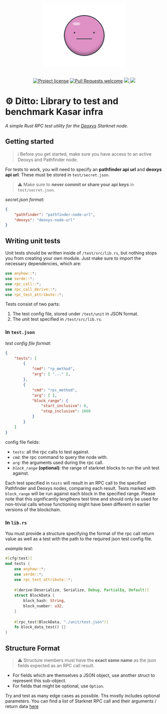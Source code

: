 <!-- markdownlint-disable -->
<div align="center">
<img src="https://github.com/KasarLabs/brand/blob/main/projects/ditto/logo.png?raw=true" height="200">
</div>
<div align="center">
<br />
<!-- markdownlint-restore -->

[![Project license](https://img.shields.io/github/license/kasarLabs/ditto.svg?style=flat-square)](LICENSE)
[![Pull Requests welcome](https://img.shields.io/badge/PRs-welcome-ff69b4.svg?style=flat-square)](https://github.com/kasarLabs/ditto/issues?q=is%3Aissue+is%3Aopen+label%3A%22help+wanted%22)
<a href="https://twitter.com/KasarLabs">
<img src="https://img.shields.io/twitter/follow/KasarLabs?style=social"/> </a>
<a href="https://github.com/kasarlabs/ditto">
<img src="https://img.shields.io/github/stars/kasarlabs/ditto?style=social"/>
</a>

</div>

# ⚙️ Ditto: Library to test and benchmark Kasar infra

_A simple Rust RPC test utility for the [Deoxys](https://github.com/KasarLabs/deoxys) Starknet node._

## Getting started

> ℹ️ Before you get started, make sure you have access to an active Deoxys and Pathfinder node.

For tests to work, you will need to specify an **pathfinder api url** and **deoxys api url**. These must be stored in `test/secret.json`.

> ⚠️ Make sure to **never commit or share your api keys** in `test/secret.json`.

*secret.json format:*
```json
{
    "pathfinder": "pathfinder-node-url",
    "deoxys": "deoxys-node-url"
}
```

## Writing unit tests

Unit tests should be written inside of `/test/src/lib.rs`, but nothing stops you from creating your own module. Just make sure to import the necessary dependencies, which are:

```rust
use anyhow::*;
use serde::*;
use rpc_call::*;
use rpc_call_derive::*;
use rpc_test_attribute::*;
```

Tests consist of two parts:
1. The test config file, stored under `/test/unit` in JSON format.
2. The unit test specified in `/test/src/lib.rs`.

### In `test.json`

*test config file format:*
```json
{
    "tests": [
        {
            "cmd": "rp_method",
            "arg": [ "..." ],
        },
        {
            "cmd": "rpc_method",
            "arg": [ ],
            "block_range": {
                "start_inclusive": 0,
                "stop_inclusive": 1000
            }
        }
    ]
}
```

config file fields:
- `tests`: all the rpc calls to test against.
- `cmd`: the rpc command to query the node with.
- `arg`: the arguments used during the rpc call.
- *`block_range`* **(optional)**: the range of starknet blocks to run the unit test against.

Each test specified in `tests` will result in an RPC call to the specified Pathfinder and Deoxys nodes, comparing each result. Tests marked with `block_range` will be run against each block in the specified range. Please note that this significantly lengthens test time and should only be used for non-trivial calls whose functioning might have been different in earlier versions of the blockchain.

### In `lib.rs`

You must provide a structure specifying the format of the rpc call return value as well as a test with the path to the required json test config file.

*example test:*
```rust
#[cfg(test)]
mod tests {
    use anyhow::*;
    use serde::*;
    use rpc_test_attribute::*;

    #[derive(Deserialize, Serialize, Debug, PartialEq, Default)]
    struct BlockData {
        block_hash: String,
        block_number: u32,
    }

    #[rpc_test(BlockData, "./unit/test.json")]
    fn block_data_test() {}
}
```

## Structure Format

> ⚠️ Structure members must have the **exact same name** as the json fields expected as an RPC call result.

- For fields which are themselves a JSON object, use another struct to represent this sub-object.
- For fields that might be optional, use `Option`.

Try and test as many edge cases as possible. Ths mostly includes optional parameters. You can find a list
of Starknet RPC call and their arguments / return data [here](https://playground.open-rpc.org/?uiSchema%5BappBar%5D%5Bui:splitView%5D=false&schemaUrl=https://raw.githubusercontent.com/starkware-libs/starknet-specs/master/api/starknet_api_openrpc.json&uiSchema%5BappBar%5D%5Bui:input%5D=false&uiSchema%5BappBar%5D%5Bui:darkMode%5D=true&uiSchema%5BappBar%5D%5Bui:examplesDropdown%5D=false)